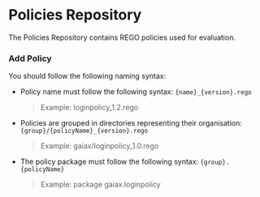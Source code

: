 # Policies Repository

The Policies Repository contains REGO policies used for evaluation.

### Add Policy

You should follow the following naming syntax:
- Policy name must follow the following syntax: `{name}_{version}.rego`  
    > Example: loginpolicy_1.2.rego
- Policies are grouped in directories representing their organisation: `{group}/{policyName}_{version}.rego`
    > Example: gaiax/loginpolicy_1.0.rego
- The policy package must follow the following syntax: `{group}.{policyName}`
    > Example: package gaiax.loginpolicy

